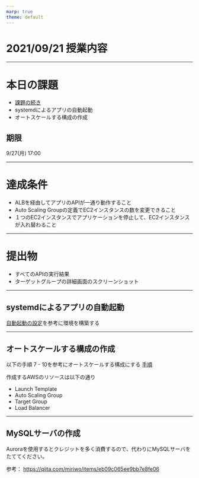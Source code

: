 ```yaml
---
marp: true
theme: default
---
```

# 2021/09/21 授業内容

---
# 本日の課題
* [課題の続き](../0615/README.md)
* systemdによるアプリの自動起動
* オートスケールする構成の作成

## 期限
9/27(月) 17:00

---
# 達成条件
* ALBを経由してアプリのAPIが一通り動作すること
* Auto Scaling Groupの定義でEC2インスタンスの数を変更できること
* １つのEC2インスタンスでアプリケーションを停止して、EC2インスタンスが入れ替わること

---
# 提出物
* すべてのAPIの実行結果
* ターゲットグループの詳細画面のスクリーンショット

---
## systemdによるアプリの自動起動
[自動起動の設定](../HowToBuildApp.md)を参考に環境を構築する

---
## オートスケールする構成の作成
  以下の手順 7 - 10を参考にオートスケールする構成にする
  [手順](https://github.com/cupperservice/aws-tutorial)

作成するAWSのリソースは以下の通り
* Launch Template
* Auto Scaling Group
* Target Group
* Load Balancer

---
## MySQLサーバの作成
Auroraを使用するとクレジットを多く消費するので、代わりにMySQLサーバをたててください。

参考：
https://qiita.com/miriwo/items/eb09c065ee9bb7e8fe06
